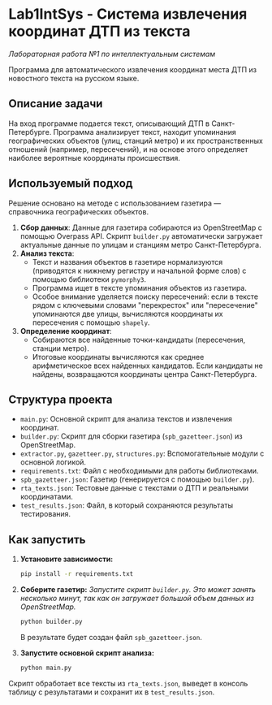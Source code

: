 # Lab1IntSys - Система извлечения координат ДТП из текста

*Лабораторная работа №1 по интеллектуальным системам*

Программа для автоматического извлечения координат места ДТП из новостного текста на русском языке.

## Описание задачи

На вход программе подается текст, описывающий ДТП в Санкт-Петербурге. Программа анализирует текст, находит упоминания географических объектов (улиц, станций метро) и их пространственных отношений (например, пересечений), и на основе этого определяет наиболее вероятные координаты происшествия.

## Используемый подход

Решение основано на методе с использованием газетира — справочника географических объектов.

1.  **Сбор данных**: Данные для газетира собираются из OpenStreetMap с помощью Overpass API. Скрипт `builder.py` автоматически загружает актуальные данные по улицам и станциям метро Санкт-Петербурга.
2.  **Анализ текста**:
    *   Текст и названия объектов в газетире нормализуются (приводятся к нижнему регистру и начальной форме слов) с помощью библиотеки `pymorphy3`.
    *   Программа ищет в тексте упоминания объектов из газетира.
    *   Особое внимание уделяется поиску пересечений: если в тексте рядом с ключевыми словами "перекресток" или "пересечение" упоминаются две улицы, вычисляются координаты их пересечения с помощью `shapely`.
3.  **Определение координат**:
    *   Собираются все найденные точки-кандидаты (пересечения, станции метро).
    *   Итоговые координаты вычисляются как среднее арифметическое всех найденных кандидатов. Если кандидаты не найдены, возвращаются координаты центра Санкт-Петербурга.

## Структура проекта

*   `main.py`: Основной скрипт для анализа текстов и извлечения координат.
*   `builder.py`: Скрипт для сборки газетира (`spb_gazetteer.json`) из OpenStreetMap.
*   `extractor.py`, `gazetteer.py`, `structures.py`: Вспомогательные модули с основной логикой.
*   `requirements.txt`: Файл с необходимыми для работы библиотеками.
*   `spb_gazetteer.json`: Газетир (генерируется с помощью `builder.py`).
*   `rta_texts.json`: Тестовые данные с текстами о ДТП и реальными координатами.
*   `test_results.json`: Файл, в который сохраняются результаты тестирования.

## Как запустить

1.  **Установите зависимости:**
    ```bash
    pip install -r requirements.txt
    ```

2.  **Соберите газетир:**
    *Запустите скрипт `builder.py`. Это может занять несколько минут, так как он загружает большой объем данных из OpenStreetMap.*
    ```bash
    python builder.py
    ```
    В результате будет создан файл `spb_gazetteer.json`.

3.  **Запустите основной скрипт анализа:**
    ```bash
    python main.py
    ```

Скрипт обработает все тексты из `rta_texts.json`, выведет в консоль таблицу с результатами и сохранит их в `test_results.json`.
